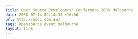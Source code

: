 ```yaml
---
title: Open Source Developers' Conference 2006 Melbourne
date: 2006-07-14 09:14:33 +10:00
url: http://osdc.com.au/
tags: opensource event melbourne
layout: link
---
```

